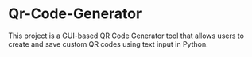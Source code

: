 # Qr-Code-Generator
This project is a GUI-based QR Code Generator tool that allows users to create and save custom QR codes using text input in Python.
